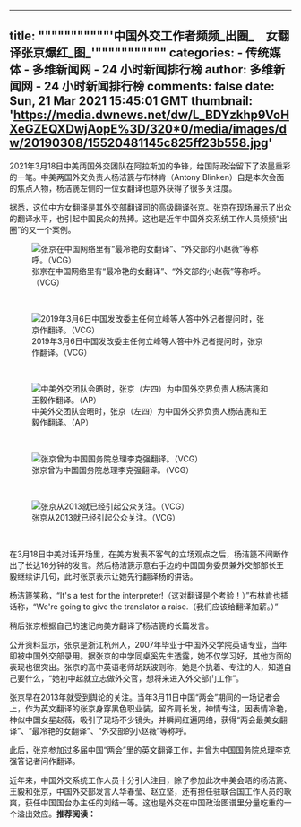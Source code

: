 
---
title: """""""""""'中国外交工作者频频_出圈_　女翻译张京爆红_图_'"""""""""""
categories: 
    - 传统媒体
    - 多维新闻网 - 24 小时新闻排行榜
author: 多维新闻网 - 24 小时新闻排行榜
comments: false
date: Sun, 21 Mar 2021 15:45:01 GMT
thumbnail: 'https://media.dwnews.net/dw/L_BDYzkhp9VoHXeGZEQXDwjAopE%3D/320*0/media/images/dw/20190308/15520481145c825ff23b558.jpg'
---

<div>   
<p>2021年3月18日中美两国外交团队在阿拉斯加的争锋，给国际政治留下了浓墨重彩的一笔。中美两国外交负责人杨洁篪与布林肯（Antony Blinken）自是本次会面的焦点人物，杨洁篪左侧的一位女翻译也意外获得了很多关注度。</p><p>据悉，这位中方女翻译是其外交部翻译司的高级翻译张京。张京在现场展示了出众的翻译水平，也引起中国民众的热捧。这也是近年中国外交系统工作人员频频“出圈”的又一个案例。</p><figure>
        <img src="https://media.dwnews.net/dw/L_BDYzkhp9VoHXeGZEQXDwjAopE%3D/320*0/media/images/dw/20190308/15520481145c825ff23b558.jpg" alt="张京在中国网络里有“最冷艳的女翻译”、“外交部的小赵薇”等称呼。（VCG）" referrerpolicy="no-referrer">
        <figcaption>张京在中国网络里有“最冷艳的女翻译”、“外交部的小赵薇”等称呼。（VCG）</figcaption>
        </figure><br><figure>
        <img src="https://media.dwnews.net/dw/bIEdxU90HWSOri2R4wJBcNCGUs4%3D/320*0/media/images/dw/20190308/15520480775c825fcdd749d.jpg" alt="2019年3月6日中国发改委主任何立峰等人答中外记者提问时，张京作翻译。（VCG）" referrerpolicy="no-referrer">
        <figcaption>2019年3月6日中国发改委主任何立峰等人答中外记者提问时，张京作翻译。（VCG）</figcaption>
        </figure><br><figure>
        <img src="https://media.dwnews.net/hk01/EaaQJr3WTy-BhAsdeeDEpC9Cnic%3D/320*0/media/images/dw/20210319/449514916601139200589261.jpeg" alt="中美外交团队会晤时，张京（左四）为中国外交界负责人杨洁篪和王毅作翻译。（AP）" referrerpolicy="no-referrer">
        <figcaption>中美外交团队会晤时，张京（左四）为中国外交界负责人杨洁篪和王毅作翻译。（AP）</figcaption>
        </figure><br><figure>
        <img src="https://media.dwnews.net/dw/dn7omFkYq08pv-4Gk7y3WpW1T8E%3D/320*0/media/images/dw/20190308/15520480575c825fb91cc9f.jpg" alt="张京曾为中国国务院总理李克强翻译。（VCG）" referrerpolicy="no-referrer">
        <figcaption>张京曾为中国国务院总理李克强翻译。（VCG）</figcaption>
        </figure><br><figure>
        <img src="https://media.dwnews.net/dw/d9UHfJm5ROIqIZbMSYI9NYaTF4w%3D/320*0/media/images/dw/20190308/15520485995c8261d7c0058.jpg" alt="张京从2013就已经引起公众关注。（VCG）" referrerpolicy="no-referrer">
        <figcaption>张京从2013就已经引起公众关注。（VCG）</figcaption>
        </figure><br><p>在3月18日中美对话开场里，在美方发表不客气的立场观点之后，杨洁篪不间断作出了长达16分钟的发言。然后杨洁篪示意右手边的中国国务委员兼外交部部长王毅继续讲几句，此时张京表示让她先行翻译杨的讲话。</p><p>杨洁篪笑称，“It's a test for the interpreter!（这对翻译是个考验！）”布林肯也插话称，“We're going to give the translator a raise.（我们应该给翻译加薪。）”</p><p>稍后张京根据自己的速记向美方翻译了杨洁篪的长篇发言。</p><p>公开资料显示，张京是浙江杭州人，2007年毕业于中国外交学院英语专业，当年即被中国外交部录用。据张京的中学同桌奚先生透露，她不仅学习好，其他方面的表现也很突出。张京的高中英语老师胡跃波则称，她是个执着、专注的人，知道自己要什么，“她初中起就立志做外交官，想将来进入外交部门工作”。</p><p>张京早在2013年就受到舆论的关注。当年3月11日中国“两会”期间的一场记者会上，作为英文翻译的张京身穿黑色职业装，留齐肩长发，神情专注，因表情冷艳，神似中国女星赵薇，吸引了现场不少镜头，并瞬间红遍网络，获得“两会最美女翻译”、“最冷艳的女翻译”、“外交部的小赵薇”等称呼。</p><p>此后，张京参加过多届中国“两会”里的英文翻译工作，并曾为中国国务院总理李克强答记者问作翻译。</p><p>近年来，中国外交系统工作人员十分引人注目，除了参加此次中美会晤的杨洁篪、王毅和张京，中国外交部发言人华春莹、赵立坚，还有担任驻联合国工作人员的耿爽，获任中国国台办主任的刘结一等。这也是外交在中国政治图谱里分量吃重的一个溢出效应。<b>推荐阅读：</b></p>  
</div>
            